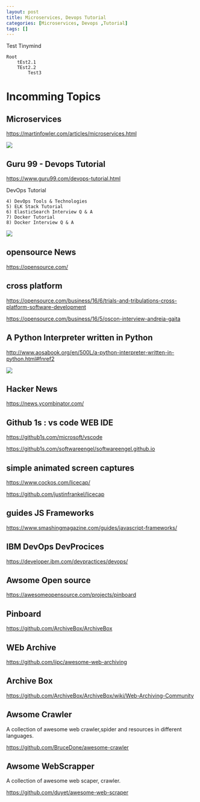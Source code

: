 ```yaml
---
layout: post
title: Microservices, Devops Tutorial   
categories: [Microservices, Devops ,Tutorial]
tags: []
--- 
```

Test Tinymind

```tinymind
Root
    tEst2.1
    TEst2.2
        Test3
```

# Incomming Topics

## Microservices

<https://martinfowler.com/articles/microservices.html>

![](../pic/Screenshot_2021-02-10%20Microservices.png)

## Guru 99 - Devops Tutorial

<https://www.guru99.com/devops-tutorial.html>

DevOps Tutorial

    4) DevOps Tools & Technologies
    5) ELK Stack Tutorial
    6) ElasticSearch Interview Q & A
    7) Docker Tutorial
    8) Docker Interview Q & A

![](../pic/Screenshot_2021-02-10%20DevOps%20Tutorial%20for%20Beginners%20Learn%20Now%20(Training%20Course).png)

## opensource News

<https://opensource.com/>

## cross platform

<https://opensource.com/business/16/6/trials-and-tribulations-cross-platform-software-development>

<https://opensource.com/business/16/5/oscon-interview-andreia-gaita>

## A Python Interpreter written in Python

<http://www.aosabook.org/en/500L/a-python-interpreter-written-in-python.html#fnref2>

![](../pic/Screenshot_2021-02-10%20500%20Lines%20or%20Less%20A%20Python%20Interpreter%20Written%20in%20Python.png)

## Hacker News

<https://news.ycombinator.com/>

## Github 1s : vs code WEB IDE

<https://github1s.com/microsoft/vscode>

<https://github1s.com/softwareengel/softwareengel.github.io>

## simple animated screen captures

<https://www.cockos.com/licecap/>

<https://github.com/justinfrankel/licecap>

## guides JS Frameworks

<https://www.smashingmagazine.com/guides/javascript-frameworks/>

## IBM DevOps DevProcices

<https://developer.ibm.com/devpractices/devops/>

## Awsome Open source

<https://awesomeopensource.com/projects/pinboard>

## Pinboard

<https://github.com/ArchiveBox/ArchiveBox>

## WEb Archive

<https://github.com/iipc/awesome-web-archiving>

## Archive  Box

<https://github.com/ArchiveBox/ArchiveBox/wiki/Web-Archiving-Community>

## Awsome Crawler

A collection of awesome web crawler,spider and resources in different languages.

<https://github.com/BruceDone/awesome-crawler>

## Awsome WebScrapper

A collection of awesome web scaper, crawler.

<https://github.com/duyet/awesome-web-scraper>
